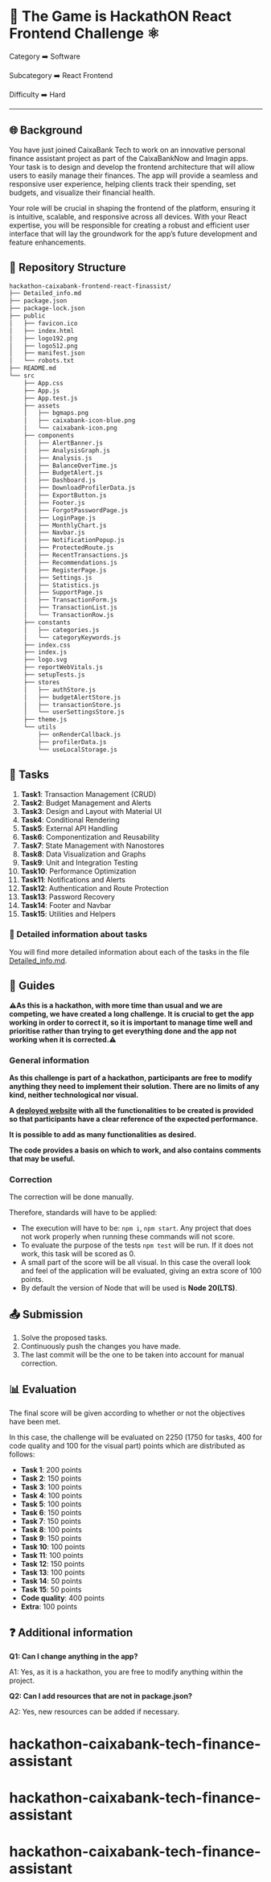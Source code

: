 # 🏦 The Game is HackathON React Frontend Challenge ⚛️

Category   ➡️   Software

Subcategory   ➡️   React Frontend

Difficulty   ➡️   Hard

---

## 🌐 Background

You have just joined CaixaBank Tech to work on an innovative personal finance assistant project as part of the CaixaBankNow and Imagin apps. Your task is to design and develop the frontend architecture that will allow users to easily manage their finances. The app will provide a seamless and responsive user experience, helping clients track their spending, set budgets, and visualize their financial health.

Your role will be crucial in shaping the frontend of the platform, ensuring it is intuitive, scalable, and responsive across all devices. With your React expertise, you will be responsible for creating a robust and efficient user interface that will lay the groundwork for the app’s future development and feature enhancements.

## 📂 Repository Structure

```bash
hackathon-caixabank-frontend-react-finassist/
├── Detailed_info.md
├── package.json
├── package-lock.json
├── public
│   ├── favicon.ico
│   ├── index.html
│   ├── logo192.png
│   ├── logo512.png
│   ├── manifest.json
│   └── robots.txt
├── README.md
└── src
    ├── App.css
    ├── App.js
    ├── App.test.js
    ├── assets
    │   ├── bgmaps.png
    │   ├── caixabank-icon-blue.png
    │   └── caixabank-icon.png
    ├── components
    │   ├── AlertBanner.js
    │   ├── AnalysisGraph.js
    │   ├── Analysis.js
    │   ├── BalanceOverTime.js
    │   ├── BudgetAlert.js
    │   ├── Dashboard.js
    │   ├── DownloadProfilerData.js
    │   ├── ExportButton.js
    │   ├── Footer.js
    │   ├── ForgotPasswordPage.js
    │   ├── LoginPage.js
    │   ├── MonthlyChart.js
    │   ├── Navbar.js
    │   ├── NotificationPopup.js
    │   ├── ProtectedRoute.js
    │   ├── RecentTransactions.js
    │   ├── Recommendations.js
    │   ├── RegisterPage.js
    │   ├── Settings.js
    │   ├── Statistics.js
    │   ├── SupportPage.js
    │   ├── TransactionForm.js
    │   ├── TransactionList.js
    │   └── TransactionRow.js
    ├── constants
    │   ├── categories.js
    │   └── categoryKeywords.js
    ├── index.css
    ├── index.js
    ├── logo.svg
    ├── reportWebVitals.js
    ├── setupTests.js
    ├── stores
    │   ├── authStore.js
    │   ├── budgetAlertStore.js
    │   ├── transactionStore.js
    │   └── userSettingsStore.js
    ├── theme.js
    └── utils
        ├── onRenderCallback.js
        ├── profilerData.js
        └── useLocalStorage.js
```

## 🎯 Tasks 

1. **Task1**: Transaction Management (CRUD)  
2. **Task2**: Budget Management and Alerts  
3. **Task3**: Design and Layout with Material UI  
4. **Task4**: Conditional Rendering  
5. **Task5**: External API Handling  
6. **Task6**: Componentization and Reusability  
7. **Task7**: State Management with Nanostores  
8. **Task8**: Data Visualization and Graphs  
9. **Task9**: Unit and Integration Testing  
10. **Task10**: Performance Optimization  
11. **Task11**: Notifications and Alerts  
12. **Task12**: Authentication and Route Protection  
13. **Task13**: Password Recovery  
14. **Task14**: Footer and Navbar  
15. **Task15**: Utilities and Helpers

### 📑 Detailed information about tasks

You will find more detailed information about each of the tasks in the file [Detailed_info.md](./Detailed_info.md).


## 💫 Guides

**⚠️As this is a hackathon, with more time than usual and we are competing, we have created a long challenge. It is crucial to get the app working in order to correct it, so it is important to manage time well and prioritise rather than trying to get everything done and the app not working when it is corrected.⚠️**

### General information

**As this challenge is part of a hackathon, participants are free to modify anything they need to implement their solution. There are no limits of any kind, neither technological nor visual.**

**A [deployed website](https://react-personal-finance-assistant.vercel.app) with all the functionalities to be created is provided so that participants have a clear reference of the expected performance.**

**It is possible to add as many functionalities as desired.**

**The code provides a basis on which to work, and also contains comments that may be useful.**


### Correction

The correction will be done manually.

Therefore, standards will have to be applied:

- The execution will have to be: `npm i`, `npm start`. Any project that does not work properly when running these commands will not score.
- To evaluate the purpose of the tests `npm test` will be run. If it does not work, this task will be scored as 0.
- A small part of the score will be all visual. In this case the overall look and feel of the application will be evaluated, giving an extra score of 100 points.
- By default the version of Node that will be used is **Node 20(LTS)**.

## 📤 Submission

1. Solve the proposed tasks.
2. Continuously push the changes you have made.
3. The last commit will be the one to be taken into account for manual correction.

## 📊 Evaluation

The final score will be given according to whether or not the objectives have been met.

In this case, the challenge will be evaluated on 2250 (1750 for tasks, 400 for code quality and 100 for the visual part) points which are distributed as follows:

- **Task 1**: 200 points
- **Task 2**: 150 points
- **Task 3**: 100 points
- **Task 4**: 100 points
- **Task 5**: 100 points
- **Task 6**: 150 points
- **Task 7**: 150 points
- **Task 8**: 100 points
- **Task 9**: 150 points
- **Task 10**: 100 points
- **Task 11**: 100 points
- **Task 12**: 150 points
- **Task 13**: 100 points
- **Task 14**: 50 points
- **Task 15**: 50 points
- **Code quality**: 400 points
- **Extra**: 100 points

## ❓ Additional information

**Q1: Can I change anything in the app?**

A1: Yes, as it is a hackathon, you are free to modify anything within the project.

**Q2: Can I add resources that are not in package.json?**

A2: Yes, new resources can be added if necessary.
















# hackathon-caixabank-tech-finance-assistant
# hackathon-caixabank-tech-finance-assistant
# hackathon-caixabank-tech-finance-assistant

